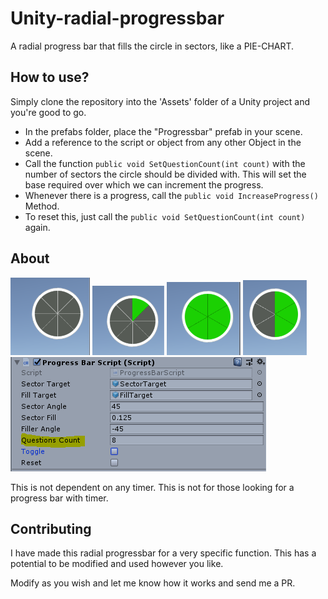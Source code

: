 # Unity-radial-progressbar
A radial progress bar that fills the circle in sectors, like a PIE-CHART.
 
## How to use?
Simply clone the repository into the 'Assets' folder of a Unity project and you're good to go.

* In the prefabs folder, place the "Progressbar" prefab in your scene.
* Add a reference to the script or object from any other Object in the scene.
* Call the function `public void SetQuestionCount(int count)` with the number of sectors the circle should be divided with. This will set the base required over which we can increment the progress.
* Whenever there is a progress, call the `public void IncreaseProgress()` Method.
* To reset this, just call the `public void SetQuestionCount(int count)` again.

## About
![Component](https://github.com/balashanmugam/unity-radial-progressbar/blob/master/ReadMEfiles/EmptySector.PNG?raw=true)
![Component](https://github.com/balashanmugam/unity-radial-progressbar/blob/master/ReadMEfiles/singlefill.PNG?raw=true)
![Component](https://github.com/balashanmugam/unity-radial-progressbar/blob/master/ReadMEfiles/FullyFilled.PNG?raw=true)
![Component](https://github.com/balashanmugam/unity-radial-progressbar/blob/master/ReadMEfiles/HalfFilled.PNG?raw=true)
![Component](https://github.com/balashanmugam/unity-radial-progressbar/blob/master/ReadMEfiles/QuestionCount.PNG?raw=true)

 This is not dependent on any timer. This is not for those looking for a progress bar with timer.  

## Contributing

I have made this radial progressbar for a very specific function. This has a potential to be modified and used however you like.

Modify as you wish and let me know how it works and send me a PR.

